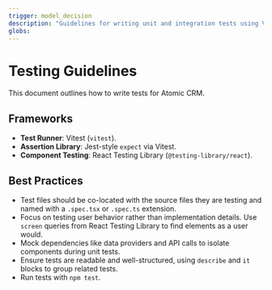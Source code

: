 ```yaml
---
trigger: model_decision
description: "Guidelines for writing unit and integration tests using Vitest and React Testing Library."
globs:
---
```

# Testing Guidelines

This document outlines how to write tests for Atomic CRM.

## Frameworks

-   **Test Runner**: Vitest (`vitest`).
-   **Assertion Library**: Jest-style `expect` via Vitest.
-   **Component Testing**: React Testing Library (`@testing-library/react`).

## Best Practices

-   Test files should be co-located with the source files they are testing and named with a `.spec.tsx` or `.spec.ts` extension.
-   Focus on testing user behavior rather than implementation details. Use `screen` queries from React Testing Library to find elements as a user would.
-   Mock dependencies like data providers and API calls to isolate components during unit tests.
-   Ensure tests are readable and well-structured, using `describe` and `it` blocks to group related tests.
-   Run tests with `npm test`.
